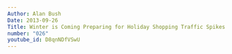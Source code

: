 ```yaml
---
Author: Alan Bush
Date: 2013-09-26
Title: Winter is Coming Preparing for Holiday Shopping Traffic Spikes  9/26/13
number: "026"
youtube_id: D8qnNDfVSwU
---
```



